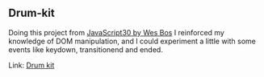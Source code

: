 ## Drum-kit

Doing this project from [JavaScript30 by Wes Bos](https://javascript30.com/) I reinforced my knowledge of DOM manipulation, and I could experiment a little with some events like keydown, transitionend and ended.

Link: [Drum kit](https://develawyer.github.io/drum-kit/)
